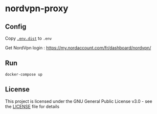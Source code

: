# nordvpn-proxy

## Config

Copy [`.env.dist`](.env.dist) to `.env`

Get NordVpn login : https://my.nordaccount.com/fr/dashboard/nordvpn/

## Run

```
docker-compose up
```

## License

This project is licensed under the GNU General Public License v3.0 - see the [LICENSE](LICENSE) file for details

